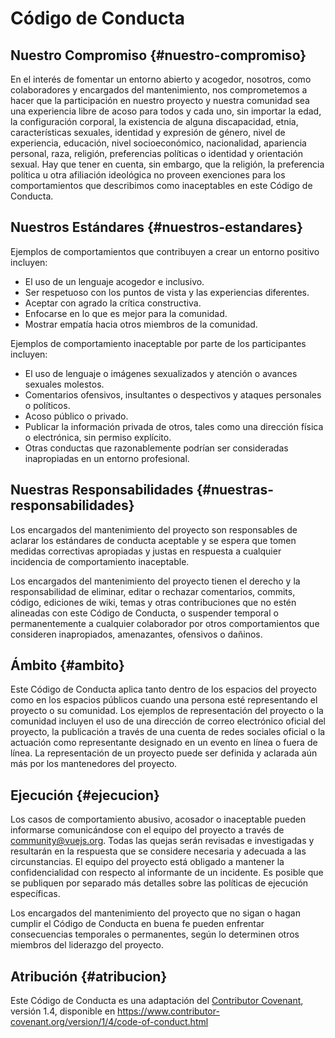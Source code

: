 # Código de Conducta

## Nuestro Compromiso {#nuestro-compromiso}

En el interés de fomentar un entorno abierto y acogedor, nosotros, como colaboradores y encargados del mantenimiento, nos comprometemos a hacer que la participación en nuestro proyecto y nuestra comunidad sea una experiencia libre de acoso para todos y cada uno, sin importar la edad, la configuración corporal, la existencia de alguna discapacidad, etnia, características sexuales, identidad y expresión de género, nivel de experiencia, educación, nivel socioeconómico, nacionalidad, apariencia personal, raza, religión, preferencias políticas o identidad y orientación sexual. Hay que tener en cuenta, sin embargo, que la religión, la preferencia política u otra afiliación ideológica no proveen exenciones para los comportamientos que describimos como inaceptables en este Código de Conducta.

## Nuestros Estándares {#nuestros-estandares}

Ejemplos de comportamientos que contribuyen a crear un entorno positivo incluyen:

- El uso de un lenguaje acogedor e inclusivo.
- Ser respetuoso con los puntos de vista y las experiencias diferentes.
- Aceptar con agrado la crítica constructiva.
- Enfocarse en lo que es mejor para la comunidad.
- Mostrar empatía hacia otros miembros de la comunidad.

Ejemplos de comportamiento inaceptable por parte de los participantes incluyen:

- El uso de lenguaje o imágenes sexualizados y atención o avances sexuales molestos.
- Comentarios ofensivos, insultantes o despectivos y ataques personales o políticos.
- Acoso público o privado.
- Publicar la información privada de otros, tales como una dirección física o electrónica, sin permiso explícito.
- Otras conductas que razonablemente podrían ser consideradas inapropiadas en un entorno profesional.

## Nuestras Responsabilidades {#nuestras-responsabilidades}

Los encargados del mantenimiento del proyecto son responsables de aclarar los estándares de conducta aceptable y se espera que tomen medidas correctivas apropiadas y justas en respuesta a cualquier incidencia de comportamiento inaceptable.

Los encargados del mantenimiento del proyecto tienen el derecho y la responsabilidad de eliminar, editar o rechazar comentarios, commits, código, ediciones de wiki, temas y otras contribuciones que no estén alineadas con este Código de Conducta, o suspender temporal o permanentemente a cualquier colaborador por otros comportamientos que consideren inapropiados, amenazantes, ofensivos o dañinos.

## Ámbito {#ambito}

Este Código de Conducta aplica tanto dentro de los espacios del proyecto como en los espacios públicos cuando una persona esté representando el proyecto o su comunidad. Los ejemplos de representación del proyecto o la comunidad incluyen el uso de una dirección de correo electrónico oficial del proyecto, la publicación a través de una cuenta de redes sociales oficial o la actuación como representante designado en un evento en línea o fuera de línea. La representación de un proyecto puede ser definida y aclarada aún más por los mantenedores del proyecto.

## Ejecución {#ejecucion}

Los casos de comportamiento abusivo, acosador o inaceptable pueden informarse comunicándose con el equipo del proyecto a través de community@vuejs.org. Todas las quejas serán revisadas e investigadas y resultarán en la respuesta que se considere necesaria y adecuada a las circunstancias. El equipo del proyecto está obligado a mantener la confidencialidad con respecto al informante de un incidente. Es posible que se publiquen por separado más detalles sobre las políticas de ejecución específicas.

Los encargados del mantenimiento del proyecto que no sigan o hagan cumplir el Código de Conducta en buena fe pueden enfrentar consecuencias temporales o permanentes, según lo determinen otros miembros del liderazgo del proyecto.

## Atribución {#atribucion}

Este Código de Conducta es una adaptación del [Contributor Covenant][homepage], versión 1.4, disponible en https://www.contributor-covenant.org/version/1/4/code-of-conduct.html

[homepage]: https://www.contributor-covenant.org

